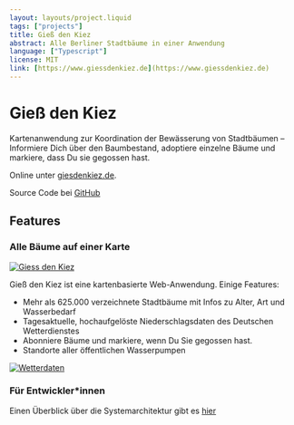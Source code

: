 ```yaml
---
layout: layouts/project.liquid
tags: ["projects"]
title: Gieß den Kiez
abstract: Alle Berliner Stadtbäume in einer Anwendung
language: ["Typescript"] 
license: MIT
link: [https://www.giessdenkiez.de](https://www.giessdenkiez.de)
---
```


# Gieß den Kiez

Kartenanwendung zur Koordination der Bewässerung von Stadtbäumen – Informiere Dich über den Baumbestand, adoptiere einzelne Bäume und markiere, dass Du sie gegossen hast.

Online unter [giesdenkiez.de](https://www.giessdenkiez.de).

Source Code bei [GitHub](https://github.com/technologiestiftung/giessdenkiez-de)

## Features

### Alle Bäume auf einer Karte

[![Giess den Kiez](/assets/images/projects/giessdenkiez-screenshot.png)](https://www.giessdenkiez.de)

Gieß den Kiez ist eine kartenbasierte Web-Anwendung. Einige Features:

- Mehr als 625.000 verzeichnete Stadtbäume mit Infos zu Alter, Art und Wasserbedarf
- Tagesaktuelle, hochaufgelöste Niederschlagsdaten des Deutschen Wetterdienstes
- Abonniere Bäume und markiere, wenn Du Sie gegossen hast.
- Standorte aller öffentlichen Wasserpumpen

[![Wetterdaten](/assets/images/projects/giessdenkiez_weather.png)](https://www.giessdenkiez.de)

### Für Entwickler\*innen

Einen Überblick über die Systemarchitektur gibt es [hier](https://github.com/technologiestiftung/giessdenkiez-de)
